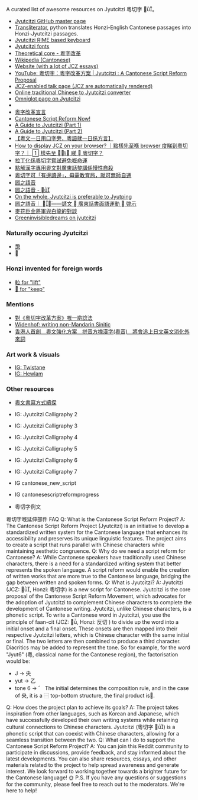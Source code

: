 A curated list of awesome resources on Jyutcitzi 粵切字 。

- [Jyutcitzi GitHub master page](https://github.com/jyutcitzi)
- [Transliterator](https://github.com/jyutcitzi/jyutcitzi-transliterate), python translates Honzi-English Cantonese passages into Honzi-Jyutcitzi passages.
- [Jyutcitzi RIME based keyboard](https://github.com/jyutcitzi/jyutcitzi-RIME)
- [Jyutcitzi fonts](https://github.com/jyutcitzi/jyutcitzi-fonts)
- [Theoretical core - 粵字改革](https://archive.org/details/20230105_20230105_0509)
- [Wikipedia (Cantonese)](https://zh-yue.wikipedia.org/wiki/%E7%B2%B5%E5%88%87%E5%AD%97)
- [Website (with a lot of JCZ essays)](https://jyutcitzi.github.io/)
- [YouTube: 粵切字：粵字改革方案 | Jyutcitzi : A Cantonese Script Reform Proposal](https://www.youtube.com/watch?v=7WzZ8jfi1aA&ab_channel=CantoneseScriptReformSociety)
- [JCZ-enabled talk page (JCZ are automatically rendered)](https://cantotalk.com/)
- [Online traditional Chinese to Jyutcitzi converter](https://cantotalk.com/t.php?style=honzi_jcz&mode=font&subject=%E5%91%A2%E5%9A%BF%E5%98%A2%E4%BF%82%E6%BC%A2%E5%AD%97%E7%B2%B5%E5%88%87%E5%AD%97%E7%B2%B5%E6%8B%BC%E8%BD%89%E6%8F%9B%E5%99%A8)
- [Omniglot page on Jyutcitzi](https://omniglot.com/conscripts/jyutcitzi.htm)
-
- [粵字改革宣言](https://medium.com/@jyutzigoigakhokwui/%E7%B2%B5%E5%AD%97%E6%94%B9%E9%9D%A9%E5%AE%A3%E8%A8%80-14376428b9c)
- [Cantonese Script Reform Now!](https://medium.com/@jyutzigoigakhokwui/cantonese-script-reform-now-857ee6c92271)
- [A Guide to Jyutcitzi (Part 1)](https://haemzbaengzlaengz.medium.com/a-guide-to-jyutcitzi-part-1-of-many-to-come-f6fc8811274d)
- [A Guide to Jyutcitzi (Part 2)](https://haemzbaengzlaengz.medium.com/a-guide-to-jyutcitzi-part-2-of-many-to-come-fbf229c37d91)
- [【粵文一日用口字旁，粵語就一日係方言】](https://medium.com/@jyutzigoigakhokwui/%E7%B2%B5%E6%96%87%E4%B8%80%E6%97%A5%E7%94%A8%E5%8F%A3%E5%AD%97%E6%97%81-%E7%B2%B5%E8%AA%9E%E5%B0%B1%E4%B8%80%E6%97%A5%E4%BF%82%E6%96%B9%E8%A8%80-167d6978442)
- [How to display JCZ on your browser? ｜點樣先至喺 browser 度睇到粵切字？｜  樣先至 󱪙󰧵 睇 󰧱 粵切字？](https://medium.com/@jyutzigoigakhokwui/how-to-display-jcz-on-your-browser-%E9%BB%9E%E6%A8%A3%E5%85%88%E8%87%B3%E5%96%BA-browser-%E5%BA%A6%E7%9D%87%E5%88%B0%E7%B2%B5%E5%88%87%E5%AD%97-%E6%A8%A3%E5%85%88%E8%87%B3-%E7%9D%87-%E7%B2%B5%E5%88%87%E5%AD%97-1050306c3d39)
- [拉丁化係粵切字嘗試避免嘅命運](https://medium.com/@jyutzigoigakhokwui/%E6%8B%89%E4%B8%81%E5%8C%96%E4%BF%82%E7%B2%B5%E5%88%87%E5%AD%97%E5%98%97%E8%A9%A6%E9%81%BF%E5%85%8D%E5%98%85%E5%91%BD%E9%81%8B-4e95d222c92b)
- [點解漢字專用粵文對廣東話黎講係慢性自殺](https://medium.com/@jyutzigoigakhokwui/%E9%BB%9E%E8%A7%A3%E6%BC%A2%E5%AD%97%E5%B0%88%E7%94%A8%E7%B2%B5%E6%96%87%E5%B0%8D%E5%BB%A3%E6%9D%B1%E8%A9%B1%E9%BB%8E%E8%AC%9B%E4%BF%82%E6%85%A2%E6%80%A7%E8%87%AA%E6%AE%BA-8278eb4be8da)
- [粵切字可「有邊讀邊」，毋需教育局，就可無師自通](https://medium.com/@jyutzigoigakhokwui/%E7%B2%B5%E5%88%87%E5%AD%97%E5%8F%AF-%E6%9C%89%E9%82%8A%E8%AE%80%E9%82%8A-%E6%AF%8B%E9%9C%80%E6%95%99%E8%82%B2%E5%B1%80-%E5%B0%B1%E5%8F%AF%E7%84%A1%E5%B8%AB%E8%87%AA%E9%80%9A-e3ff565e8871)
- [囻之語音](https://medium.com/@jyutzigoigakhokwui/%E5%9B%BB%E4%B9%8B%E8%AA%9E%E9%9F%B3-%E8%AB%BA%E6%96%87-%E5%BB%A3%E6%9D%B1%E8%A9%B1%E6%9B%B8%E9%9D%A2%E8%AA%9E%E9%81%8B%E5%8B%95-%E5%95%93%E7%A4%BA-9f5839b69da3)
- [囻之語音 - ](https://medium.com/@jyutzigoigakhokwui/%E5%9B%BB%E4%B9%8B%E8%AA%9E%E9%9F%B3-2fc93db95bae)
- [On the whole, Jyutcitzi is preferable to Jyutping](https://medium.com/@jyutzigoigakhokwui/using-jyutping-to-teach-cantonese-would-indeed-be-extremely-helpful-for-the-education-and-906a4306a2b9)
- [囻之語音｜ ——諺文  廣東話書面語運動  啓示](https://medium.com/@jyutzigoigakhokwui/%E5%9B%BB%E4%B9%8B%E8%AA%9E%E9%9F%B3-%E8%AB%BA%E6%96%87-%E5%BB%A3%E6%9D%B1%E8%A9%B1%E6%9B%B8%E9%9D%A2%E8%AA%9E%E9%81%8B%E5%8B%95-%E5%95%93%E7%A4%BA-9f5839b69da3)
- [麥花臣金將軍與白龍的對談](https://archive.org/details/20230105_20230105_0543)
- [Greeninvisibledreams on jyutcitzi](https://zh-yue.wikipedia.org/wiki/User:Greeninvisibledreams)

### Naturally occuring Jyutcitzi

- [𢞵](https://words.hk/zidin/%F0%A2%9E%B5)
- 𫼸

### Honzi invented for foreign words

- [𨋢 for "lift"](https://zh-yue.wikipedia.org/wiki/%F0%A8%8B%A2)
- [𥈲 for "keep"](http://www.cantonese.sheik.co.uk/dictionary/words/31528/)

### Mentions

- [對《粵切字改革方案》嘅一啲諗法](http://el-essays.blogspot.com/2020/12/thoughts-on-cantonese-transliteration.html)
- [Widenhof: writing non-Mandarin Sinitic](https://wiedenhof.nl/ul/sgfx2122.htm)
- [香港人首創　粵文強化方案　拼音方塊漢字(粵音)　將會追上日文英文消化外來詞](https://lihkg.com/thread/3460614/page/1)

### Art work & visuals

- [IG: Twistane](https://www.instagram.com/twis6tein1/?igshid=NTc4MTIwNjQ2YQ%3D%3D)
- [IG: Hewlam](https://www.instagram.com/hewlam.st/?igshid=NTc4MTIwNjQ2YQ==)

### Other resources

- [粵文書寫方式續探](https://chaaak.medium.com/cantonese-standardisation-revisit-b0777e2c6920)

- IG: Jyutcitzi Calligraphy 2
- IG: Jyutcitzi Calligraphy 3
- IG: Jyutcitzi Calligraphy 4
- IG: Jyutcitzi Calligraphy 5
- IG: Jyutcitzi Calligraphy 6
- IG: Jyutcitzi Calligraphy 7
- IG cantonese_new_script
- IG cantonesescriptreformprogress
- 粵切字例文

粵切字嘅延伸部件 FAQ
Q: What is the Cantonese Script Reform Project?
A: The Cantonese Script Reform Project (Jyutcitzi) is an initiative to develop a standardized written system for the Cantonese language that enhances its accessibility and preserves its unique linguistic features. The project aims to create a script that runs parallel with Chinese characters while maintaining aesthetic congruence.
Q: Why do we need a script reform for Cantonese?
A: While Cantonese speakers have traditionally used Chinese characters, there is a need for a standardized writing system that better represents the spoken language. A script reform would enable the creation of written works that are more true to the Cantonese language, bridging the gap between written and spoken forms.
Q: What is Jyutcitzi?
A: Jyutcitzi (JCZ: , Honzi: 粵切字) is a new script for Cantonese. Jyutcitzi is the core proposal of the Cantonese Script Reform Movement, which advocates for the adoption of Jyutcitzi to complement Chinese characters to complete the development of Cantonese writing.
Jyutcitzi, unlike Chinese characters, is a phonetic script. To write a Cantonese word in Jyutcitzi, you use the principle of faan-cit (JCZ: , Honzi: 反切 ) to divide up the word into a initial onset and a final onset. These onsets are then mapped into their respective Jyutcitzi letters, which is Chinese character with the same initial or final. The two letters are then combined to produce a third character. Diacritics may be added to represent the tone. So for example, for the word "Jyut6" (粵, classical name for the Cantonese region), the factorisation would be:

- J → 央
- yut → 乙
- tone 6 → ゛
  The initial determines the composition rule, and in the case of 央, it is a ⿱ top-bottom structure, the final product is󱛍.

Q: How does the project plan to achieve its goals?
A: The project takes inspiration from other languages, such as Korean and Japanese, which have successfully developed their own writing systems while retaining cultural connections to Chinese characters. Jyutcitzi (粵切字 ) is a phonetic script that can coexist with Chinese characters, allowing for a seamless transition between the two.
Q: What can I do to support the Cantonese Script Reform Project?
A: You can join this Reddit community to participate in discussions, provide feedback, and stay informed about the latest developments. You can also share resources, essays, and other materials related to the project to help spread awareness and generate interest.
We look forward to working together towards a brighter future for the Cantonese language! 🌞
P.S. If you have any questions or suggestions for the community, please feel free to reach out to the moderators. We're here to help!
